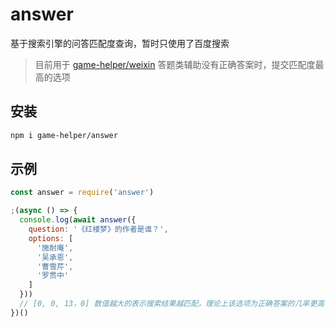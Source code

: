 # answer

基于搜索引擎的问答匹配度查询，暂时只使用了百度搜索

> 目前用于 [game-helper/weixin](https://github.com/game-helper/weixin) 答题类辅助没有正确答案时，提交匹配度最高的选项

## 安装

```bash
npm i game-helper/answer
```

## 示例

```js
const answer = require('answer')

;(async () => {
  console.log(await answer({
    question: '《红楼梦》的作者是谁？',
    options: [
      '施耐庵',
      '吴承恩',
      '曹雪芹',
      '罗贯中'
    ]
  }))
  // [0, 0, 13，0] 数值越大的表示搜索结果越匹配，理论上该选项为正确答案的几率更高，但不保证 100% 正确
})()
```

